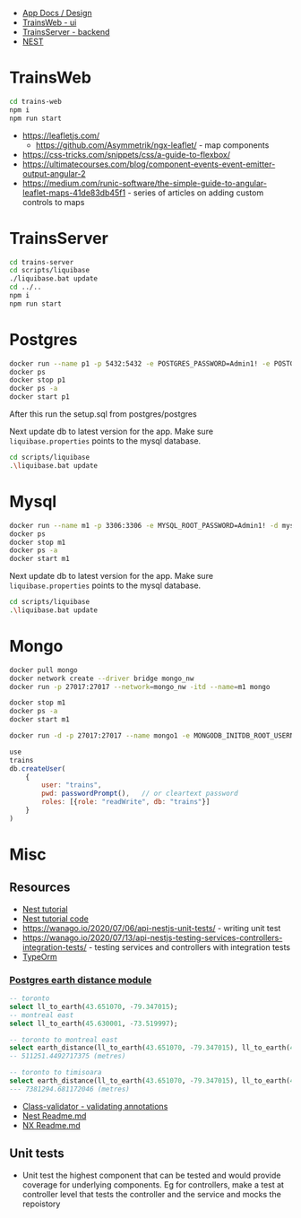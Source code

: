 - [App Docs / Design](App.md)
- [TrainsWeb - ui](#TrainsWeb)
- [TrainsServer - backend](#TrainsServer)
- [NEST](#Nest)

# TrainsWeb

```bash
cd trains-web
npm i
npm run start
```

- https://leafletjs.com/
    - https://github.com/Asymmetrik/ngx-leaflet/ - map components
- https://css-tricks.com/snippets/css/a-guide-to-flexbox/
- https://ultimatecourses.com/blog/component-events-event-emitter-output-angular-2
- https://medium.com/runic-software/the-simple-guide-to-angular-leaflet-maps-41de83db45f1 - series of articles on adding
  custom controls to maps

# TrainsServer

```bash
cd trains-server
cd scripts/liquibase
./liquibase.bat update
cd ../..
npm i
npm run start
```

# Postgres

```bash
docker run --name p1 -p 5432:5432 -e POSTGRES_PASSWORD=Admin1! -e POSTGRES_HOST_AUTH_METHOD=password -d postgres
docker ps
docker stop p1
docker ps -a
docker start p1
```

After this run the setup.sql from postgres/postgres

Next update db to latest version for the app. Make sure `liquibase.properties` points to the mysql database.

```bash
cd scripts/liquibase
.\liquibase.bat update
```

# Mysql

```bash
docker run --name m1 -p 3306:3306 -e MYSQL_ROOT_PASSWORD=Admin1! -d mysql --character-set-server=utf8mb4 --collation-server=utf8mb4_unicode_ci
docker ps
docker stop m1
docker ps -a
docker start m1
```

Next update db to latest version for the app. Make sure `liquibase.properties` points to the mysql database.

```bash
cd scripts/liquibase
.\liquibase.bat update
```

# Mongo

```bash
docker pull mongo
docker network create --driver bridge mongo_nw
docker run -p 27017:27017 --network=mongo_nw -itd --name=m1 mongo

docker stop m1
docker ps -a
docker start m1
```

```bash
docker run -d -p 27017:27017 --name mongo1 -e MONGODB_INITDB_ROOT_USERNAME=admin -e MONGODB_INITDB_ROOT_PASSWORD=Admin1! mongo:latest
 ```

```JavaScript
use
trains
db.createUser(
    {
        user: "trains",
        pwd: passwordPrompt(),   // or cleartext password
        roles: [{role: "readWrite", db: "trains"}]
    }
)
```

# Misc

## Resources

- [Nest tutorial](https://wanago.io/courses/api-with-nestjs/)
- [Nest tutorial code](https://github.com/mwanago/nestjs-typescript)
- https://wanago.io/2020/07/06/api-nestjs-unit-tests/ - writing unit test
- https://wanago.io/2020/07/13/api-nestjs-testing-services-controllers-integration-tests/ - testing services and
  controllers with integration tests
- [TypeOrm](https://github.com/typeorm/typeorm)

### [Postgres earth distance module](https://www.postgresql.org/docs/9.2/earthdistance.html)

```sql
-- toronto
select ll_to_earth(43.651070, -79.347015);
-- montreal east
select ll_to_earth(45.630001, -73.519997);

-- toronto to montreal east
select earth_distance(ll_to_earth(43.651070, -79.347015), ll_to_earth(45.630001, -73.519997));
-- 511251.4492717375 (metres)

-- toronto to timisoara
select earth_distance(ll_to_earth(43.651070, -79.347015), ll_to_earth(45.75372, 21.22571));
--- 7381294.681172046 (metres)
```

- [Class-validator - validating annotations](https://github.com/typestack/class-validator)
- [Nest Readme.md](Docs/Nest.md)
- [NX Readme.md](Docs/NX.md)

## Unit tests

- Unit test the highest component that can be tested and would provide coverage for underlying components. Eg for
  controllers,
  make a test at controller level that tests the controller and the service and mocks the repoistory
